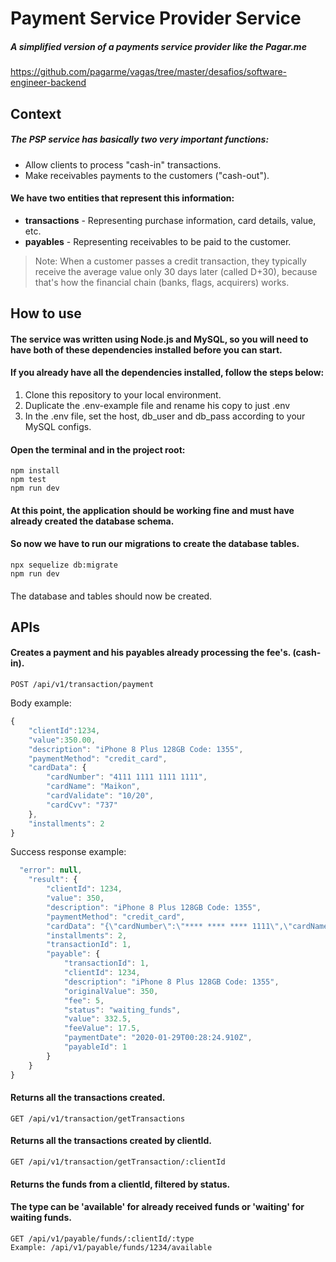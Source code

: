 # Payment Service Provider Service

##### A simplified version of a payments service provider like the Pagar.me
https://github.com/pagarme/vagas/tree/master/desafios/software-engineer-backend

## Context
##### The PSP service has basically two very important functions:
* Allow clients to process "cash-in" transactions.
* Make receivables payments to the customers ("cash-out").

#### We have two entities that represent this information:
* **transactions** - Representing purchase information, card details, value, etc.
* **payables** - Representing receivables to be paid to the customer.

> Note: When a customer passes a credit transaction, they typically receive the average value only 30 days later (called D+30), because that's how the financial chain (banks, flags, acquirers) works.

## How to use

#### The service was written using Node.js and MySQL, so you will need to have both of these dependencies installed before you can start.

#### If you already have all the dependencies installed, follow the steps below:

1. Clone this repository to your local environment.
2. Duplicate the .env-example file and rename his copy to just .env
3. In the .env file, set the host, db_user and db_pass according to your MySQL configs.

#### Open the terminal and in the project root: 

```
npm install
npm test
npm run dev
```

#### At this point, the application should be working fine and must have already created the database schema.
#### So now we have to run our migrations to create the database tables.

```
npx sequelize db:migrate
npm run dev
```

#### 
The database and tables should now be created.

## APIs

#### Creates a payment and his payables already processing the fee's. (cash-in).
```
POST /api/v1/transaction/payment
```
Body example: 
```javascript
{
	"clientId":1234,
	"value":350.00,
	"description": "iPhone 8 Plus 128GB Code: 1355",
	"paymentMethod": "credit_card",
	"cardData": {
		"cardNumber": "4111 1111 1111 1111",
		"cardName": "Maikon",
		"cardValidate": "10/20",
		"cardCvv": "737"
	},
	"installments": 2
}
```

Success response example:
```javascript
  "error": null,
    "result": {
        "clientId": 1234,
        "value": 350,
        "description": "iPhone 8 Plus 128GB Code: 1355",
        "paymentMethod": "credit_card",
        "cardData": "{\"cardNumber\":\"**** **** **** 1111\",\"cardName\":\"Maikon\",\"cardValidate\":\"10/20\",\"cardCvv\":\"737\"}",
        "installments": 2,
        "transactionId": 1,
        "payable": {
            "transactionId": 1,
            "clientId": 1234,
            "description": "iPhone 8 Plus 128GB Code: 1355",
            "originalValue": 350,
            "fee": 5,
            "status": "waiting_funds",
            "value": 332.5,
            "feeValue": 17.5,
            "paymentDate": "2020-01-29T00:28:24.910Z",
            "payableId": 1
        }
    }
}
```

#### Returns all the transactions created.
```
GET /api/v1/transaction/getTransactions
```

#### Returns all the transactions created by clientId.
```
GET /api/v1/transaction/getTransaction/:clientId
```

#### Returns the funds from a clientId, filtered by status.
#### The type can be 'available' for already received funds or 'waiting' for waiting funds.
```
GET /api/v1/payable/funds/:clientId/:type
Example: /api/v1/payable/funds/1234/available
```
